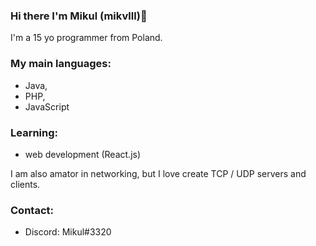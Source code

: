 ### Hi there I'm Mikul (mikvlll)👋

I'm a 15 yo programmer from Poland. 

### My main languages:
- Java,
- PHP,
- JavaScript

### Learning:
- web development (React.js)

I am also amator in networking, but I love create TCP / UDP servers and clients.

### Contact:
- Discord: Mikul#3320


<!--

- 🔭 I’m currently working on ...
- 🌱 I’m currently learning ...
- 👯 I’m looking to collaborate on ...
- 🤔 I’m looking for help with ...
- 💬 Ask me about ...
- 📫 How to reach me: ...
- 😄 Pronouns: ...
- ⚡ Fun fact: ...
-->
